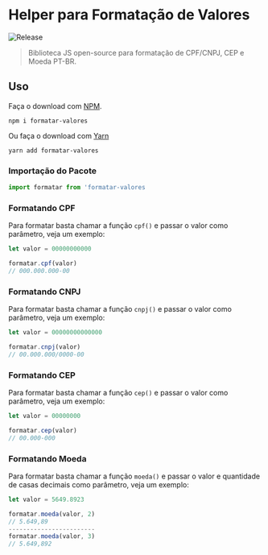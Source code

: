 
# Helper para Formatação de Valores


![Release](https://img.shields.io/npm/v/formatar-valores.svg?style=flat-square&label=release)

> Biblioteca JS open-source para formatação de CPF/CNPJ, CEP e Moeda PT-BR.

## Uso

Faça o download com [NPM](https://www.npmjs.com).

```
npm i formatar-valores
```

Ou faça o download com [Yarn](https://yarnpkg.com/pt-BR/)
```
yarn add formatar-valores
```

### Importação do Pacote
```javascript
import formatar from 'formatar-valores
```

### Formatando CPF

Para formatar basta chamar a função `cpf()` e passar o valor como parâmetro, veja um exemplo:

```javascript
let valor = 00000000000

formatar.cpf(valor)
// 000.000.000-00
```
### Formatando CNPJ

Para formatar basta chamar a função `cnpj()` e passar o valor como parâmetro, veja um exemplo:

```javascript
let valor = 00000000000000

formatar.cnpj(valor)
// 00.000.000/0000-00
```
### Formatando CEP

Para formatar basta chamar a função `cep()` e passar o valor como parâmetro, veja um exemplo:

```javascript
let valor = 00000000

formatar.cep(valor)
// 00.000-000
```
### Formatando Moeda

Para formatar basta chamar a função `moeda()` e passar o valor e quantidade de casas decimais como parâmetro, veja um exemplo:

```javascript
let valor = 5649.8923

formatar.moeda(valor, 2)
// 5.649,89
------------------------
formatar.moeda(valor, 3)
// 5.649,892
```
